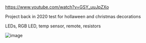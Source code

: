https://www.youtube.com/watch?v=GSY_uuJpZXo

Project back in 2020
test for hollaween and christmas decorations

LEDs, RGB LED, temp sensor, remote, resistors

![image](https://github.com/user-attachments/assets/700e4d76-56bd-4292-ac68-fc17416fe7dd)
